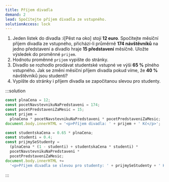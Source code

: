 ```yaml
---
title: Příjem divadla
demand: 2
lead: Spočítejte příjem divadla ze vstupného.
solutionAccess: lock
---
```


1. Jeden lístek do divadla :i[Pěst na oko] stojí **12 euro**. Spočítejte měsíční příjem divadla ze vstupného, přichází-li průměrně **174 návštěvníků** na jedno představení a divadlo hraje **15 představení** měsíčně. Uložte výsledek do proměnné `prijem`.
1. Hodnotu proměnné `prijem` vypište do stránky.
1. Divadlo se rozhodlo prodávat studentské vstupné ve výši **65 %** plného vstupného. Jak se změní měsíční příjem divadla pokud víme, že **40 %** návštěvníků jsou studenti?
1. Vypište do stránky i příjem divadla se započítanou slevou pro studenty.

:::solution

```js
const plnaCena = 12;
const pocetNavstevnikuNaPredstaveni = 174;
const pocetPredstaveniZaMesic = 15;
const prijem =
  plnaCena * pocetNavstevnikuNaPredstaveni * pocetPredstaveniZaMesic;
document.body.innerHTML = '<p>Příjem divadla: ' + prijem + ' Kč</p>';

const studentskaCena = 0.65 * plnaCena;
const studenti = 0.4;
const prijmySeStudenty =
  (plnaCena * (1 - studenti) + studentskaCena * studenti) *
  pocetNavstevnikuNaPredstaveni *
  pocetPredstaveniZaMesic;
document.body.innerHTML +=
  '<p>Příjem divadla se slevou pro studenty: ' + prijmySeStudenty + ' Kč</p>';
```

:::
